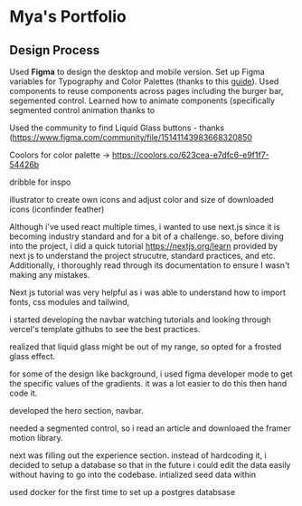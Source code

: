 # Mya's Portfolio

## Design Process

Used **Figma** to design the desktop and mobile version. Set up Figma variables for Typography and Color Palettes (thanks to this [guide](https://uxdesign.cc/set-up-typography-variables-in-figma-359cfea88b68#9f48)). Used components to reuse components across pages including the burger bar, segemented control. Learned how to animate components (specifically segmented control animation thanks to 

Used the community to find Liquid Glass buttons - thanks (https://www.figma.com/community/file/15141143983668320850

Coolors for color palette -> https://coolors.co/623cea-e7dfc6-e9f1f7-54426b

dribble for inspo



illustrator to create own icons and adjust color and size of downloaded icons (iconfinder feather)

Although i've used react multiple times, i wanted to use next.js since it is becoming industry standard and for a bit of a challenge. so, before diving into the project, i did a quick tutorial https://nextjs.org/learn provided by next js to understand the project strucutre, standard practices, and etc. Additionally, i thoroughly read through its documentation to ensure I wasn't making any mistakes.

Next js tutorial was very helpful as i was able to understand how to import fonts, css modules and tailwind, 

i started developing the navbar watching tutorials and looking through vercel's template githubs to see the best practices.

realized that liquid glass might be out of my range, so opted for a frosted glass effect.

for some of the design like background, i used figma developer mode to get the specific values of the gradients. it was a lot easier to do this then hand code it.

developed the hero section, navbar. 

needed a segmented control, so i read an article and downloaed the framer motion library. 

next was filling out the experience section. instead of hardcoding it, i decided to setup a database so that in the future i could edit the data easily without having to go into the codebase. intialized seed data within 

used docker for the first time to set up a postgres databsase
